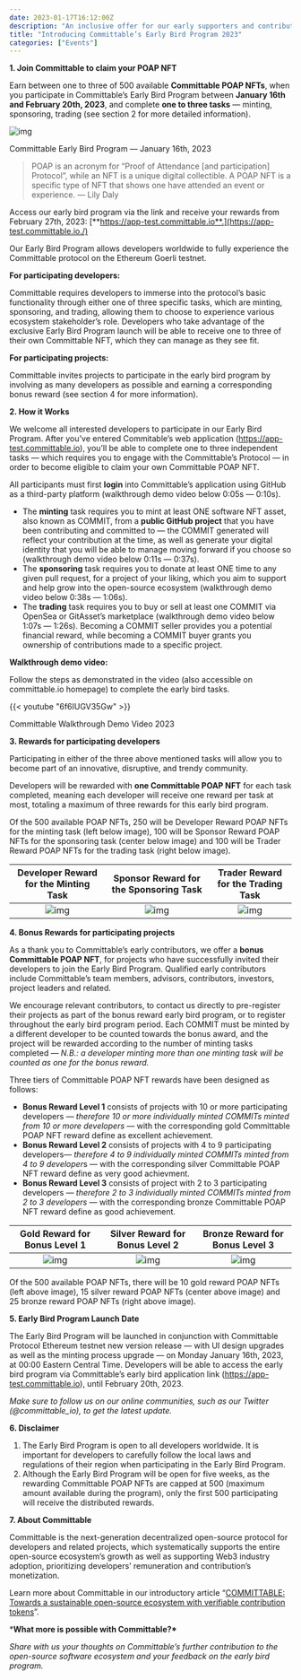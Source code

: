 ```yaml
---
date: 2023-01-17T16:12:00Z
description: "An inclusive offer for our early supporters and contributors"
title: "Introducing Committable’s Early Bird Program 2023"
categories: ["Events"]
---
```


**1. Join Committable to claim your POAP NFT**

Earn between one to three of 500 available **Committable POAP NFTs**, when you participate in Committable’s Early Bird Program between **January 16th and February 20th, 2023**, and complete **one to three tasks** — minting, sponsoring, trading (see section 2 for more detailed information).

![img](https://miro.medium.com/max/1400/1*4Orvh_QYXHn1j6RlQWnb-Q.png)

Committable Early Bird Program — January 16th, 2023

> POAP is an acronym for “Proof of Attendance [and participation] Protocol”, while an NFT is a unique digital collectible. A POAP NFT is a specific type of NFT that shows one have attended an event or experience. — Lily Daly

Access our early bird program via the link and receive your rewards from February 27th, 2023: [**https://app-test.committable.io**.](https://app-test.committable.io./)

Our Early Bird Program allows developers worldwide to fully experience the Committable protocol on the Ethereum Goerli testnet.

**For participating developers:**

Committable requires developers to immerse into the protocol’s basic functionality through either one of three specific tasks, which are minting, sponsoring, and trading, allowing them to choose to experience various ecosystem stakeholder’s role. Developers who take advantage of the exclusive Early Bird Program launch will be able to receive one to three of their own Committable NFT, which they can manage as they see fit.

**For participating projects:**

Committable invites projects to participate in the early bird program by involving as many developers as possible and earning a corresponding bonus reward (see section 4 for more information).

**2. How it Works**

We welcome all interested developers to participate in our Early Bird Program. After you’ve entered Commitable’s web application (https://app-test.committable.io), you’ll be able to complete one to three independent tasks — which requires you to engage with the Committable’s Protocol — in order to become eligible to claim your own Committable POAP NFT.

All participants must first **login** into Committable’s application using GitHub as a third-party platform (walkthrough demo video below 0:05s — 0:10s).

- The **minting** task requires you to mint at least ONE software NFT asset, also known as COMMIT, from a **public GitHub project** that you have been contributing and committed to — the COMMIT generated will reflect your contribution at the time, as well as generate your digital identity that you will be able to manage moving forward if you choose so (walkthrough demo video below 0:11s — 0:37s).
- The **sponsoring** task requires you to donate at least ONE time to any given pull request, for a project of your liking, which you aim to support and help grow into the open-source ecosystem (walkthrough demo video below 0:38s — 1:06s).
- The **trading** task requires you to buy or sell at least one COMMIT via OpenSea or GitAsset’s marketplace (walkthrough demo video below 1:07s — 1:26s). Becoming a COMMIT seller provides you a potential financial reward, while becoming a COMMIT buyer grants you ownership of contributions made to a specific project.

**Walkthrough demo video:**

Follow the steps as demonstrated in the video (also accessible on committable.io homepage) to complete the early bird tasks.


{{< youtube "6f6IUGV35Gw" >}}

Committable Walkthrough Demo Video 2023

**3. Rewards for participating developers**

Participating in either of the three above mentioned tasks will allow you to become part of an innovative, disruptive, and trendy community.

Developers will be rewarded with **one Committable POAP NFT** for each task completed, meaning each developer will receive one reward per task at most, totaling a maximum of three rewards for this early bird program.

Of the 500 available POAP NFTs, 250 will be Developer Reward POAP NFTs for the minting task (left below image), 100 will be Sponsor Reward POAP NFTs for the sponsoring task (center below image) and 100 will be Trader Reward POAP NFTs for the trading task (right below image).


Developer Reward for the Minting Task  | Sponsor Reward for the Sponsoring Task | Trader Reward for the Trading Task
:-------------------------:|:-------------------------: | :-------------------------:
![img](https://miro.medium.com/max/2800/1*4l-aOWwnCieUt48TCcOHdw.jpeg) |  ![img](https://miro.medium.com/max/2800/1*OKyrRgFj9sGV8Pkg5f8uUw.jpeg) | ![img](https://miro.medium.com/max/2800/1*EXLUDJLLxzhE8UhlrKV3-w.png)


**4. Bonus Rewards for participating projects**

As a thank you to Committable’s early contributors, we offer a **bonus Committable POAP NFT**, for projects who have successfully invited their developers to join the Early Bird Program. Qualified early contributors include Committable’s team members, advisors, contributors, investors, project leaders and related.

We encourage relevant contributors, to contact us directly to pre-register their projects as part of the bonus reward early bird program, or to register throughout the early bird program period. Each COMMIT must be minted by a different developer to be counted towards the bonus award, and the project will be rewarded according to the number of minting tasks completed — *N.B.: a developer minting more than one minting task will be counted as one for the bonus reward.*

Three tiers of Committable POAP NFT rewards have been designed as follows:

- **Bonus Reward Level 1** consists of projects with 10 or more participating developers — *therefore 10 or more individually minted COMMITs minted from 10 or more developers* — with the corresponding gold Committable POAP NFT reward define as excellent achievement.
- **Bonus Reward Level 2** consists of projects with 4 to 9 participating developers— *therefore 4 to 9 individually minted COMMITs minted from 4 to 9 developer*s — with the corresponding silver Committable POAP NFT reward define as very good achievment.
- **Bonus Reward Level 3** consists of project with 2 to 3 participating developers — *therefore 2 to 3 individually minted COMMITs minted from 2 to 3 developers* — with the corresponding bronze Committable POAP NFT reward define as good achievement.

Gold Reward for Bonus Level 1  | Silver Reward for Bonus Level 2 | Bronze Reward for Bonus Level 3
:-------------------------:|:-------------------------: | :-------------------------:
![img](https://miro.medium.com/max/2800/1*B6Q3VZoGpl2DDG9pLNkZFQ.jpeg) | ![img](https://miro.medium.com/max/2800/1*tQud2iVsW56viwsmKxTbPg.jpeg) | ![img](https://miro.medium.com/max/2800/1*Y9SbdqbNHhjYagxPJhXVSQ.jpeg)

Of the 500 available POAP NFTs, there will be 10 gold reward POAP NFTs (left above image), 15 silver reward POAP NFTs (center above image) and 25 bronze reward POAP NFTs (right above image).

**5. Early Bird Program Launch Date**

The Early Bird Program will be launched in conjunction with Committable Protocol Ethereum testnet new version release — with UI design upgrades as well as the minting process upgrade — on Monday January 16th, 2023, at 00:00 Eastern Central Time. Developers will be able to access the early bird program via Committable’s early bird application link (https://app-test.committable.io), until February 20th, 2023.

*Make sure to follow us on our online communities, such as our Twitter (@committable_io), to get the latest update.*

**6. Disclaimer**

1. The Early Bird Program is open to all developers worldwide. It is important for developers to carefully follow the local laws and regulations of their region when participating in the Early Bird Program.
2. Although the Early Bird Program will be open for five weeks, as the rewarding Committable POAP NFTs are capped at 500 (maximum amount available during the program), only the first 500 participating will receive the distributed rewards.

**7. About Committable**

Committable is the next-generation decentralized open-source protocol for developers and related projects, which systematically supports the entire open-source ecosystem’s growth as well as supporting Web3 industry adoption, prioritizing developers’ remuneration and contribution’s monetization.

Learn more about Committable in our introductory article “[COMMITTABLE: Towards a sustainable open-source ecosystem with verifiable contribution tokens](https://medium.com/@annevictor.committable/committable-towards-a-sustainable-open-source-ecosystem-with-verifiable-contribution-tokens-dc53e4facdf1)”.

***What more is possible with Committable?\***

*Share with us your thoughts on Committable’s further contribution to the open-source software ecosystem and your feedback on the early bird program.*